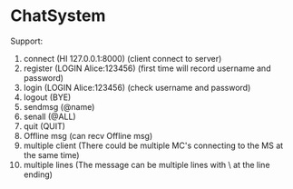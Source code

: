 # ChatSystem

Support:
1.	connect			(HI 127.0.0.1:8000)		(client connect to server)
1.  register  		(LOGIN Alice:123456)	(first time will record username and password)
2.  login  			(LOGIN Alice:123456) 	(check username and password)
2. 	logout 			(BYE)
3.	sendmsg 		(@name)
4. 	senall 			(@ALL)
5. 	quit 			(QUIT)
6.	Offline msg		(can recv Offline msg)
7.	multiple client	(There could be multiple MC's connecting to the MS at the same time)
8.  multiple lines	(The message can be multiple lines with \ at the line ending)

